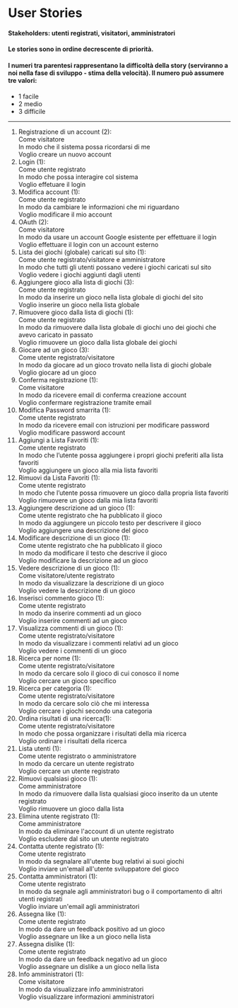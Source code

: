 # User Stories

#### Stakeholders: utenti registrati, visitatori, amministratori

#### Le stories sono in ordine decrescente di priorità.

#### I numeri tra parentesi rappresentano la difficoltà della story (serviranno a noi nella fase di sviluppo - stima della velocità). Il numero può assumere tre valori: 
- 1 facile
- 2 medio
- 3 difficile

---

1) Registrazione di un account (2):
<br>Come visitatore
<br>In modo che il sistema possa ricordarsi di me
<br>Voglio creare un nuovo account
3) Login (1):
<br>Come utente registrato
<br>In modo che possa interagire col sistema
<br>Voglio effetuare il login
5) Modifica account (1):
<br>Come utente registrato
<br>In modo da cambiare le informazioni che mi riguardano
<br>Voglio modificare il mio account
4) OAuth (2):
<br>Come visitatore
<br>In modo da usare un account Google esistente per effettuare il login
<br>Voglio effettuare il login con un account esterno
1) Lista dei giochi (globale) caricati sul sito (1):
<br>Come utente registrato/visitatore e amministratore
<br>In modo che tutti gli utenti possano vedere i giochi caricati sul sito
<br>Voglio vedere i giochi aggiunti dagli utenti
9) Aggiungere gioco alla lista di giochi (3):
<br>Come utente registrato
<br>In modo da inserire un gioco nella lista globale di giochi del sito
<br>Voglio inserire un gioco nella lista globale
5) Rimuovere gioco dalla lista di giochi (1):
<br>Come utente registrato
<br>In modo da rimuovere dalla lista globale di giochi uno dei giochi che avevo caricato in passato
<br>Voglio rimuovere un gioco dalla lista globale dei giochi
4) Giocare ad un gioco (3):
<br>Come utente registrato/visitatore
<br>In modo da giocare ad un gioco trovato nella lista di giochi globale
<br>Voglio giocare ad un gioco
19) Conferma registrazione (1):
<br>Come visitatore
<br>In modo da ricevere email di conferma creazione account
<br>Voglio confermare registrazione tramite email
20) Modifica Password smarrita (1):
<br>Come utente registrato
<br>In modo da ricevere email con istruzioni per modificare password
<br>Voglio modificare password account
6) Aggiungi a Lista Favoriti (1):
<br>Come utente registrato
<br>In modo che l’utente possa aggiungere i propri giochi preferiti alla lista favoriti
<br>Voglio aggiungere un gioco alla mia lista favoriti
7) Rimuovi da Lista Favoriti (1):
<br>Come utente registrato
<br>In modo che l’utente possa rimuovere un gioco dalla propria lista favoriti
<br>Voglio rimuovere un gioco dalla mia lista favoriti
12) Aggiungere descrizione ad un gioco (1):
<br>Come utente registrato che ha pubblicato il gioco
<br>In modo da aggiungere un piccolo testo per descrivere il gioco
<br>Voglio aggiungere una descrizione del gioco
13) Modificare descrizione di un gioco (1):
<br>Come utente registrato che ha pubblicato il gioco
<br>In modo da modificare il testo che descrive il gioco
<br>Voglio modificare la descrizione ad un gioco
14) Vedere descrizione di un gioco (1):
<br>Come visitatore/utente registrato
<br>In modo da visualizzare la descrizione di un gioco
<br>Voglio vedere la descrizione di un gioco
10) Inserisci commento gioco (1):
<br>Come utente registrato
<br>In modo da inserire commenti ad un gioco
<br>Voglio inserire commenti ad un gioco
11) Visualizza commenti di un gioco (1):
<br>Come utente registrato/visitatore
<br>In modo da visualizzare i commenti relativi ad un gioco
<br>Voglio vedere i commenti di un gioco
11) Ricerca per nome (1):
<br>Come utente registrato/visitatore
<br>In modo da cercare solo il gioco di cui conosco il nome
<br>Voglio cercare un gioco specifico
11) Ricerca per categoria (1):
<br>Come utente registrato/visitatore
<br>In modo da cercare solo ciò che mi interessa
<br>Voglio cercare i giochi secondo una categoria
12) Ordina risultati di una ricerca(1):
<br>Come utente registrato/visitatore
<br>In modo che possa organizzare i risultati della mia ricerca
<br>Voglio ordinare i risultati della ricerca
13) Lista utenti (1):
<br>Come utente registrato o amministratore
<br>In modo da cercare un utente registrato
<br>Voglio cercare un utente registrato
28) Rimuovi qualsiasi gioco (1):
<br>Come amministratore
<br>In modo da rimuovere dalla lista qualsiasi gioco inserito da un utente registrato
<br>Voglio rimuovere un gioco dalla lista
17) Elimina utente registrato (1):
<br>Come amministratore
<br>In modo da eliminare l'account di un utente registrato
<br>Voglio escludere dal sito un utente registrato
18) Contatta utente registrato (1):
<br>Come utente registrato
<br>In modo da segnalare all'utente bug relativi ai suoi giochi
<br>Voglio inviare un'email all'utente sviluppatore del gioco
18) Contatta amministratori (1):
<br>Come utente registrato
<br>In modo da segnale agli amministratori bug o il comportamento di altri utenti registrati
<br>Voglio inviare un'email agli amministratori
24) Assegna like (1):
<br>Come utente registrato
<br>In modo da dare un feedback positivo ad un gioco
<br>Voglio assegnare un like a un gioco nella lista
25) Assegna dislike (1):
<br>Come utente registrato
<br>In modo da dare un feedback negativo ad un gioco
<br>Voglio assegnare un dislike a un gioco nella lista
21) Info amministratori (1):
<br>Come visitatore
<br>In modo da visualizzare info amministratori
<br>Voglio visualizzare informazioni amministratori
